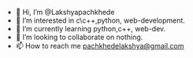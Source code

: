 - 👋 Hi, I’m @Lakshyapachkhede
- 👀 I’m interested in c\c++,python, web-development.
- 🌱 I’m currently learning python,c++, web-dev.
- 💞️ I’m looking to collaborate on nothing.
- 📫 How to reach me pachkhedelakshya@gmail.com

<!---
Lakshyapachkhede/Lakshyapachkhede is a ✨ special ✨ repository because its `README.md` (this file) appears on your GitHub profile.
You can click the Preview link to take a look at your changes.
--->
